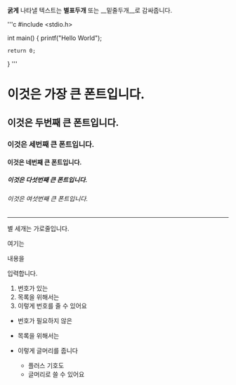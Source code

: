 **굵게** 나타낼 텍스트는 **별표두개** 또는 __밑줄두개__로 감싸줍니다.

'''c
#include <stdio.h>

int main()
{
    printf("Hello World");

    return 0;
}
'''

# 이것은 가장 큰 폰트입니다.
## 이것은 두번째 큰 폰트입니다.
### 이것은 세번째 큰 폰트입니다.
#### 이것은 네번째 큰 폰트입니다.
##### 이것은 다섯번째 큰 폰트입니다.
###### 이것은 여섯번째 큰 폰트입니다.

***
별 세개는 가로줄입니다.

여기는 

내용을

입력합니다.

1. 번호가 있는
2. 목록을 위해서는
3. 이렇게 번호를 줄 수 있어요

* 번호가 필요하지 않은
* 목록을 위해서는
* 이렇게 글머리를 줍니다

    + 플러스 기호도
    + 글머리로 쓸 수 있어요
